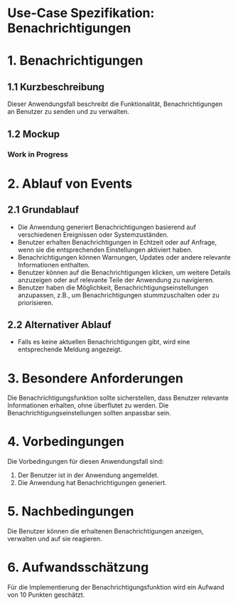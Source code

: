 # Use-Case Spezifikation: Benachrichtigungen

# 1. Benachrichtigungen

## 1.1 Kurzbeschreibung
Dieser Anwendungsfall beschreibt die Funktionalität, Benachrichtigungen an Benutzer zu senden und zu verwalten.

## 1.2 Mockup

### Work in Progress

# 2. Ablauf von Events

## 2.1 Grundablauf
- Die Anwendung generiert Benachrichtigungen basierend auf verschiedenen Ereignissen oder Systemzuständen.
- Benutzer erhalten Benachrichtigungen in Echtzeit oder auf Anfrage, wenn sie die entsprechenden Einstellungen aktiviert haben.
- Benachrichtigungen können Warnungen, Updates oder andere relevante Informationen enthalten.
- Benutzer können auf die Benachrichtigungen klicken, um weitere Details anzuzeigen oder auf relevante Teile der Anwendung zu navigieren.
- Benutzer haben die Möglichkeit, Benachrichtigungseinstellungen anzupassen, z.B., um Benachrichtigungen stummzuschalten oder zu priorisieren.

## 2.2 Alternativer Ablauf
- Falls es keine aktuellen Benachrichtigungen gibt, wird eine entsprechende Meldung angezeigt.

# 3. Besondere Anforderungen
Die Benachrichtigungsfunktion sollte sicherstellen, dass Benutzer relevante Informationen erhalten, ohne überflutet zu werden. Die Benachrichtigungseinstellungen sollten anpassbar sein.

# 4. Vorbedingungen
Die Vorbedingungen für diesen Anwendungsfall sind:
1. Der Benutzer ist in der Anwendung angemeldet.
2. Die Anwendung hat Benachrichtigungen generiert.

# 5. Nachbedingungen
Die Benutzer können die erhaltenen Benachrichtigungen anzeigen, verwalten und auf sie reagieren.

# 6. Aufwandsschätzung
Für die Implementierung der Benachrichtigungsfunktion wird ein Aufwand von 10 Punkten geschätzt.
